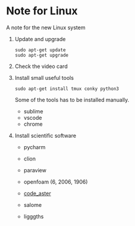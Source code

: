 # Note for Linux
 A note for the new Linux system

1. Update and upgrade

   ```shell
   sudo apt-get update
   sudo apt-get upgrade
   ```

   

2. Check the video card

   

3. Install small useful tools

   ```shell
   sudo apt-get install tmux conky python3
   
   ```

   Some of the tools has to be installed manually.

   - sublime
   - vscode
   - chrome

   

4. Install scientific software

   - pycharm

   - clion
   - paraview
   - openfoam (6, 2006, 1906)
   - [code_aster](./Install_code_aster.md)
   - salome
   - ligggths

